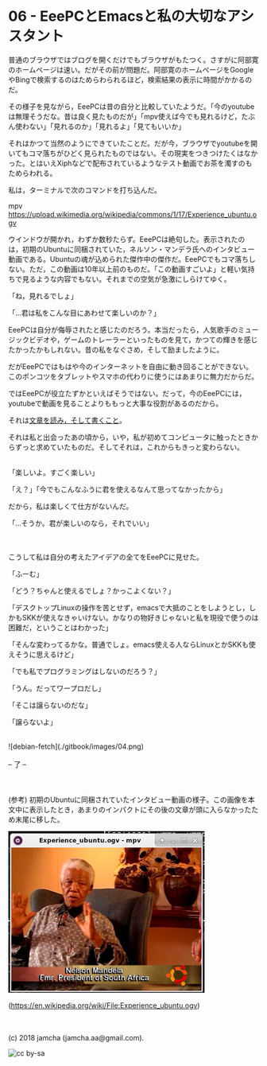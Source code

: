 

# 06 - EeePCとEmacsと私の大切なアシスタント

普通のブラウザではブログを開くだけでもブラウザがもたつく。さすがに阿部寛のホームページは速い。だがその前が問題だ。阿部寛のホームページをGoogleやBingで検索するのはためらわられるほど，検索結果の表示に時間がかかるのだ。  

その様子を見ながら，EeePCは昔の自分と比較していたようだ。「今のyoutubeは無理そうだな。昔は良く見たものだが」「mpv使えば今でも見れるけど，たぶん使わない」「見れるのか」「見れるよ」「見てもいいか」  

それはかつて当然のようにできていたことだ。だが今，ブラウザでyoutubeを開いてもコマ落ちがひどく見られたものではない。その現実をつきつけたくはなかった。とはいえXiphなどで配布されているようなテスト動画でお茶を濁すのもためらわれる。  

私は，ターミナルで次のコマンドを打ち込んだ。  

mpv <https://upload.wikimedia.org/wikipedia/commons/1/17/Experience_ubuntu.ogv>  

ウインドウが開かれ，わずか数秒たらず。EeePCは絶句した。表示されたのは，初期のUbuntuに同梱されていた，ネルソン・マンデラ氏へのインタビュー動画である。Ubuntuの魂が込められた傑作中の傑作だ。EeePCでもコマ落ちしない。ただ，この動画は10年以上前のものだ。「この動画すごいよ」と軽い気持ちで見るような内容でもない。それまでの空気が急激にしらけてゆく。  

「ね，見れるでしょ」  

「…君は私をこんな目にあわせて楽しいのか？」  

EeePCは自分が侮辱されたと感じたのだろう。本当だったら，人気歌手のミュージックビデオや，ゲームのトレーラーといったものを見て，かつての輝きを感じたかったかもしれない。昔の私をなぐさめ，そして励ましたように。  

だがEeePCではもはや今のインターネットを自由に動き回ることができない。このポンコツをタブレットやスマホの代わりに使うにはあまりに無力だからだ。  

ではEeePCが役立たずかといえばそうではない。だって，今のEeePCには，youtubeで動画を見ることよりももっと大事な役割があるのだから。  

それは[文章を読み，そして書くこと](https://www.youtube.com/watch?v%3DVADudzQGvU8&feature%3Dyoutu.be&t%3D24m)。  

それは私と出会ったあの頃から，いや，私が初めてコンピュータに触ったときからずっと求めていたものだ。そしてそれは，これからもきっと変わらない。  

<br>  
「楽しいよ。すごく楽しい」  

「え？」「今でもこんなふうに君を使えるなんて思ってなかったから」  

だから，私は楽しくて仕方がないんだ。  

「…そうか。君が楽しいのなら，それでいい」  

<br>  
<br>  
こうして私は自分の考えたアイデアの全てをEeePCに見せた。  

「ふーむ」  

「どう？ちゃんと使えるでしょ？かっこよくない？」  

「デスクトップLinuxの操作を苦とせず，emacsで大抵のことをしようとし，しかもSKKが使えなきゃいけない。かなりの物好きじゃないと私を現役で使うのは困難だ，ということはわかった」  

「そんな変わってるかな。普通でしょ。emacs使える人ならLinuxとかSKKも使えそうに思えるけど」  

「でも私でプログラミングはしないのだろう？」  

「うん。だってワープロだし」  

「そこは譲らないのだな」  

「譲らないよ」  

<br>  
![debian-fetch](./gitbook/images/04.png)  

<br>  
<br>  
&#x2013; 了 &#x2013;  

<br>  
<br>  
<br>  
<br>  
(参考) 初期のUbuntuに同梱されていたインタビュー動画の様子。この画像を本文中に表示したとき，あまりのインパクトにその後の文章が頭に入らなかったため末尾に移した。  

![Experience<sub>ubuntu</sub>](./gitbook/images/mandela.png)  

(<https://en.wikipedia.org/wiki/File:Experience_ubuntu.ogv>)  

<br>  
<br>  
(c) 2018 jamcha (jamcha.aa@gmail.com).  

![cc by-sa](http://i.creativecommons.org/l/by-sa/4.0/88x31.png)  

